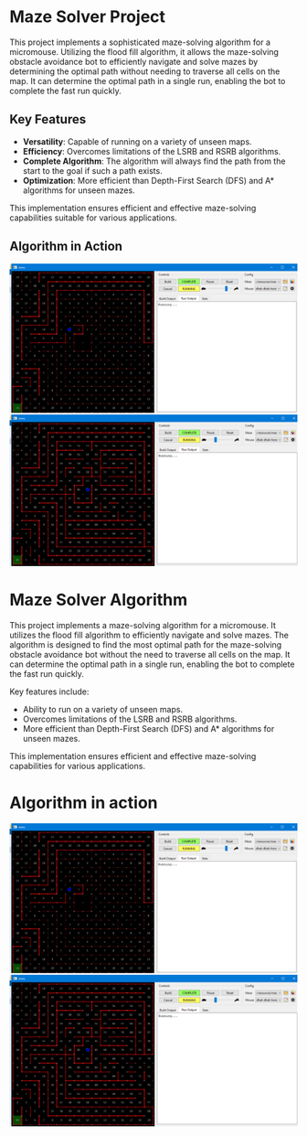 # Maze Solver Project

This project implements a sophisticated maze-solving algorithm for a micromouse. Utilizing the flood fill algorithm, it allows the maze-solving obstacle avoidance bot to efficiently navigate and solve mazes by determining the optimal path without needing to traverse all cells on the map. It can determine the optimal path in a single run, enabling the bot to complete the fast run quickly.

## Key Features

- **Versatility**: Capable of running on a variety of unseen maps.
- **Efficiency**: Overcomes limitations of the LSRB and RSRB algorithms.
- **Complete Algorithm**: The algorithm will always find the path from the start to the goal if such a path exists.
- **Optimization**: More efficient than Depth-First Search (DFS) and A* algorithms for unseen mazes.

This implementation ensures efficient and effective maze-solving capabilities suitable for various applications.

## Algorithm in Action

![Maze Solver in Action 1](<mmsRunningPic/Screenshot (48).png>)
![Maze Solver in Action 2](<mmsRunningPic/Screenshot (50).png>)

# Maze Solver Algorithm
This project implements a maze-solving algorithm for a micromouse. It utilizes the flood fill algorithm to efficiently navigate and solve mazes. The algorithm is designed to find the most optimal path for the maze-solving obstacle avoidance bot without the need to traverse all cells on the map. It can determine the optimal path in a single run, enabling the bot to complete the fast run quickly.

Key features include:
- Ability to run on a variety of unseen maps.
- Overcomes limitations of the LSRB and RSRB algorithms.
- More efficient than Depth-First Search (DFS) and A* algorithms for unseen mazes.

This implementation ensures efficient and effective maze-solving capabilities for various applications.

# Algorithm in action
![alt text](<mmsRunningPic/Screenshot (48).png>)
![alt text](<mmsRunningPic/Screenshot (50).png>)
